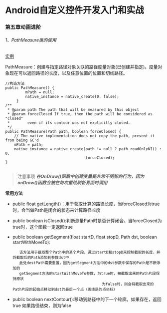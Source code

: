 # Android自定义控件开发入门和实战
### 第五章动画进阶
###### 1、PathMeasure类的使用
[实例](../fly/rotate/com/customview/fivestar/SimpleFivePointedStar.java)

 PathMeasure：创建与指定路径对象关联的路径度量对象(已创建并指定)。度量对象现在可以返回路径的长度，以及任意位置的位置和切线路径。
```
//构造方法
public PathMeasure() {
         mPath = null;
         native_instance = native_create(0, false);
     }
/**
 * @param path The path that will be measured by this object
 * @param forceClosed If true, then the path will be considered as "closed"
 *        even if its contour was not explicitly closed.
 */
public PathMeasure(Path path, boolean forceClosed) {
    // The native implementation does not copy the path, prevent it from being GC'd
    mPath = path;
    native_instance = native_create(path != null ? path.readOnlyNI() : 0,
                                    forceClosed);
}
     
```

> 注意事项
> ***在OnDraw()函数中创建变量是非常不明智的行为，因为onDraw()函数会被在每次重绘刷新界面时调用***

**常用方法**
* public float getLength()：用于获取计算的路径长度，当forceClosed为true时，会当做Path是闭合的状态来计算路径长度
* public boolean isClosed():判断测量Path时是否计算闭合。当forceClosed为true时，这个函数一定返回true
* public boolean getSegment(float startD, float stopD, Path dst, boolean startWithMoveTo):

         该方法用于截取整个Path中的某个片段，通过startD和stopD来控制截取的长度，并将截取后的Path添加到参数dst中
         此处destPath需要重置，因为getSegment方法中的dst参数中保存的Path是不断添加的
         getSegment方法的startWithMoveTo参数，为true时，被截取出来的Path片段保持原状
                                              为false时，则会将截取出来的Path片段的起始点移动到dst的最后一个点（画线是的点坐标）
* public boolean nextContour():移动到路径中的下一个轮廓。如果存在，返回true 如果路径结束，则为false